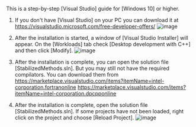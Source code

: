 This is a step-by-step [Visual Studio] guide for [Windows 10] or higher.

1. If you don't have [Visual Studio] on your PC you can download it at
   https://visualstudio.microsoft.com/free-developer-offers/
   ![image](https://github.com/MoisaAndrew/StabilizedMethods/assets/11092994/eccaf83a-f28b-43ca-a3fb-2c62936b1c13)

2. After the installation is started, a window of [Visual Studio Installer] will appear. On the [Workloads] tab check [Desktop development with C++] and then click [Modify].
   ![image](https://github.com/MoisaAndrew/StabilizedMethods/assets/11092994/99e2ad8b-506d-4721-86a2-a4c8a5ca9f67)

3. After the installation is complete, you can open the solution file [StabilizedMethods.sln]. But you may still not have the required compilators.
   You can download them from
   https://marketplace.visualstudio.com/items?itemName=intel-corporation.fortranonline
   https://marketplace.visualstudio.com/items?itemName=intel-corporation.dpcpponline

4. After the installation is complete, open the solution file [StabilizedMethods.sln]. If some projects have not been loaded, right click on the project and choose [Reload Project].
   ![image](https://github.com/MoisaAndrew/StabilizedMethods/assets/11092994/4e689b74-0292-4567-a799-ba75e0013621)
